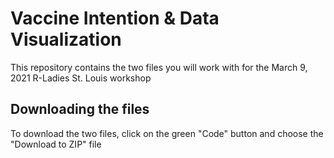 # Vaccine Intention & Data Visualization

This repository contains the two files you will work with for the March 9, 2021 R-Ladies St. Louis workshop

## Downloading the files 

To download the two files, click on the green "Code" button and choose the "Download to ZIP" file
